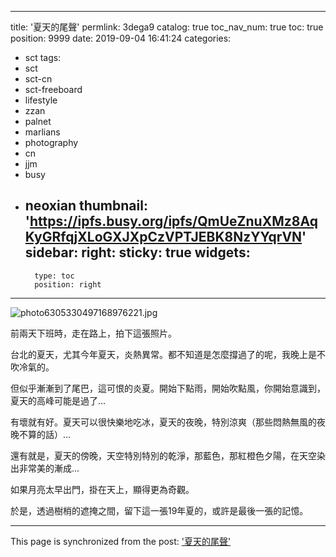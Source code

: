 
---
title: '夏天的尾聲'
permlink: 3dega9
catalog: true
toc_nav_num: true
toc: true
position: 9999
date: 2019-09-04 16:41:24
categories:
- sct
tags:
- sct
- sct-cn
- sct-freeboard
- lifestyle
- zzan
- palnet
- marlians
- photography
- cn
- jjm
- busy
- neoxian
thumbnail: 'https://ipfs.busy.org/ipfs/QmUeZnuXMz8AqKyGRfqjXLoGXJXpCzVPTJEBK8NzYYqrVN'
sidebar:
    right:
        sticky: true
widgets:
    -
        type: toc
        position: right
---


![photo6305330497168976221.jpg](https://ipfs.busy.org/ipfs/QmUeZnuXMz8AqKyGRfqjXLoGXJXpCzVPTJEBK8NzYYqrVN)

前兩天下班時，走在路上，拍下這張照片。

台北的夏天，尤其今年夏天，炎熱異常。都不知道是怎麼撐過了的呢，我晚上是不吹冷氣的。

但似乎漸漸到了尾巴，這可恨的炎夏。開始下點雨，開始吹點風，你開始意識到，夏天的高峰可能是過了...

有壞就有好。夏天可以很快樂地吃冰，夏天的夜晚，特別涼爽（那些悶熱無風的夜晚不算的話）...

還有就是，夏天的傍晚，天空特別特別的乾淨，那藍色，那紅橙色夕陽，在天空染出非常美的漸成...

如果月亮太早出門，掛在天上，顯得更為奇觀。

於是，透過樹梢的遮掩之間，留下這一張19年夏的，或許是最後一張的記憶。



- - -

This page is synchronized from the post: ['夏天的尾聲'](https://steemit.com/@deanliu/3dega9)
